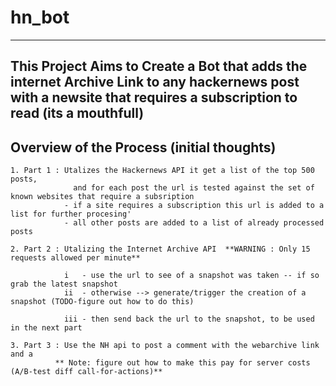 # hn_bot 
_________________
## This Project Aims to Create a Bot that adds the internet Archive Link to any hackernews post with a newsite that requires a subscription to read (its a mouthfull)

## Overview of the Process (initial thoughts)

    1. Part 1 : Utalizes the Hackernews API it get a list of the top 500 posts, 
                  and for each post the url is tested against the set of known websites that require a subsription
                - if a site requires a subscription this url is added to a list for further procesing'
                - all other posts are added to a list of already processed posts
                
    2. Part 2 : Utalizing the Internet Archive API  **WARNING : Only 15 requests allowed per minute**
                  
                i   - use the url to see of a snapshot was taken -- if so grab the latest snapshot
                ii  - otherwise --> generate/trigger the creation of a snapshot (TODO-figure out how to do this)
                
                iii - then send back the url to the snapshot, to be used in the next part
                
    3. Part 3 : Use the NH api to post a comment with the webarchive link and a 
              ** Note: figure out how to make this pay for server costs (A/B-test diff call-for-actions)** 

